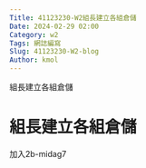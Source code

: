 ```yaml
---
Title: 41123230-W2組長建立各組倉儲
Date: 2024-02-29 02:00
Category: w2
Tags: 網誌編寫
Slug: 41123230-W2-blog
Author: kmol
---
```


組長建立各組倉儲

<!-- PELICAN_END_SUMMARY -->
# 組長建立各組倉儲
加入2b-midag7